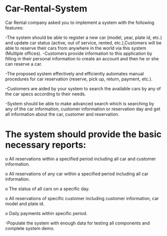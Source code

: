 # Car-Rental-System
Car Rental company asked you to implement a system with the following features:

-The system should be able to register a new car (model, year, plate id, etc.) and update 
car status (active, out of service, rented, etc.),Customers will be able to reserve their cars from anywhere in the world via this system
(Multiple offices).
-Customers provide information to this application by filling in their personal 
information to create an account and then he or she can reserve a car. 

-The proposed system effectively and efficiently automates manual procedures for car 
reservation (reserve, pick up, return, payment, etc.). 

-Customers are aided by your system to search the available cars by any of the car 
specs according to their needs. 

-System should be able to make advanced search which is searching by any of the car 
information, customer information or reservation day and get all information about 
the car, customer and reservation.

# The system should provide the basic necessary reports:

o All reservations within a specified period including all car and customer 
information.

o All reservations of any car within a specified period including all car 
information.

o The status of all cars on a specific day.

o All reservations of specific customer including customer information, car 
model and plate id.

o Daily payments within specific period. 

-Populate the system with enough data for testing all components and complete system demo.
